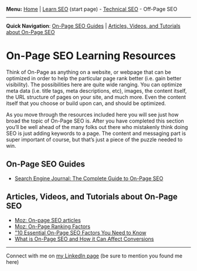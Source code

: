 <b>Menu:</b> <a href="/">Home</a> | <a href="learn-seo">Learn SEO</a> (start page) - <a href="technical-seo">Technical SEO</a> - Off-Page SEO
<hr>
<strong>Quick Navigation</strong>: <a href="#on-page-seo-guides">On-Page SEO Guides</a> | <a href="#on-page-seo-tutorials">Articles, Videos, and Tutorials about On-Page SEO</a>

# On-Page SEO Learning Resources

Think of On-Page as anything on a website, or webpage that can be optimized in order to help the particular page rank better (i.e. gain better visibility). The possibilities here are quite wide ranging. You can optimize meta data (i.e. title tags, meta descriptions, etc), images, the content itself, the URL structure of pages on your site, and much more. Even the content itself that you choose or build upon can, and should be optimized. 

As you move through the resources included here you will see just how broad the topic of On-Page SEO is. After you have completed this section you’ll be well ahead of the many folks out there who mistakenly think doing SEO is just adding keywords to a page. The content and messaging part is super important of course, but that’s just a piece of the puzzle needed to win. 


<h2 id="on-page-seo-guides">On-Page SEO Guides</h2>

* <a href="https://www.searchenginejournal.com/on-page-seo/">Search Engine Journal: The Complete Guide to On-Page SEO</a>


<h2 id="on-page-seo-tutorials">Articles, Videos, and Tutorials about On-Page SEO</h2>

* <a href="https://moz.com/blog/category/on-page-seo">Moz: On-page SEO articles</a>
* <a href="https://moz.com/learn/seo/on-page-factors">Moz: On-Page Ranking Factors</a>
* <a href="">"10 Essential On-Page SEO Factors You Need to Know
* <a href="https://www.crazyegg.com/blog/seo/on-page/">What is On-Page SEO and How it Can Affect Conversions</a>

<hr>
Connect with me on <a href="https://www.linkedin.com/in/joshhinds">my LinkedIn page</a> (be sure to mention you found me here)
